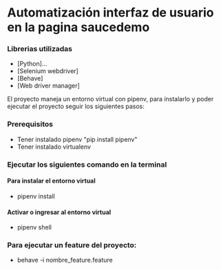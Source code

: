 # Automatización interfaz de usuario en la pagina saucedemo

### Librerias utilizadas
* [Python]...
* [Selenium webdriver]
* [Behave]
* [Web driver manager]

El proyecto maneja un entorno virtual con pipenv, para instalarlo y poder ejecutar el proyecto seguir los siguientes pasos: 
### Prerequisitos
* Tener instalado pipenv "pip install pipenv"
* Tener instalado virtualenv

### Ejecutar los siguientes comando en la terminal

#### Para instalar el entorno virtual
* pipenv install

#### Activar o ingresar al entorno virtual 
* pipenv shell

### Para ejecutar un feature del proyecto:
* behave -i nombre_feature.feature

